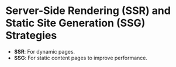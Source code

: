 # Server-Side Rendering (SSR) and Static Site Generation (SSG) Strategies

- **SSR**: For dynamic pages.
- **SSG**: For static content pages to improve performance.

